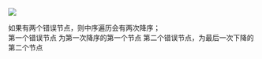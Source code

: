 ![](https://pic.zaqbest.com/i/2022/05/12/627cfe66c61a1.png)

如果有两个错误节点，则中序遍历会有两次降序；  
第一个错误节点 为第一次降序的第一个节点
第二个错误节点，为最后一次下降的第二个节点